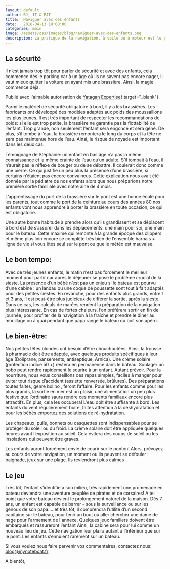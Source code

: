 ```yaml
---
layout: default
author: BJ, IT & PJT
title:  Naviguer avec des enfants
date:   2018-04-13 18:00:00
categories: main
image: /assets/css/images/blog/naviguer-avec-des-enfants.png
description: La pratique de la navigation, à voile ou à moteur est le plus beau des loisirs.  Naviguer avec ses enfants est d’autant plus réjouissant pour une mère ou un père quand cela se passe bien.  Ceci est d’autant plus vrai si vous prêterz attention à quelques points spécifiques à cette catégorie de passager.  Y penser sera une garantie de réussite pour vous.
---
```

## La sécurité
Il n’est jamais trop tôt pour parler de sécurité et avec des enfants, cela commence dés le parking car à un âge où ils ne savent pas encore nager, il vaut mieux quitter la voiture en ayant mis une brassière. Ainsi, la magie commence déjà.

Publié avec l'aimable autorisation de [Yatagan Expertise](http://www.yatagan-expertises.com/){:target="_blank"}
<!--break-->

Parmi le matériel de sécurité obligatoire à bord, il y a les brassières.  Les fabricants ont développé des modèles adaptés aux poids des moussaillons les plus jeunes.  Il est très important de respecter les recommandations de poids: si elle est trop petite, la brassière ne garantie pas la flottabilité de l’enfant. Trop grande, non seulement l’enfant sera engoncé et  sera gêné. De plus, s’il tombe à l’eau, la brassière remontera le long du corps et la tête ne sera pas maintenue hors de l’eau.  Ainsi, le risque  de noyade est  important dans les deux cas.

Témoignage de Stéphanie: un enfant en bas âge n’a pas la même connaissance et la même crainte de l’eau qu’un adulte.  S’il tombait à l’eau, il n’aurait pas le réflexe de bouger ou de se débattre. Il coulerait donc comme une pierre.  Ce qui justifie un peu plus la présence d’une brassière, si certains n’étaient pas encore convaincus. Cette explication nous avait été donnée par la pédiatre de nos enfants alors que nous préparions notre première sortie familiale avec notre ainé de 4 mois.

L’apprentissage du port de la brassière sur le pont est une bonne école pour les parents, tout comme le port de la ceinture au cours des années 80 nos enfants vont nous apprendre à porter la brassière en toute occasion, ce qui est obligatoire.

Une autre bonne habitude à prendre alors qu’ils grandissent et se déplacent à bord est de s’assurer dans les déplacements: une main pour soi, une main pour le bateau.  Cette maxime qui remonte à la grande époque des clippers et même plus loin encore se complète très bien de l’ensemble harnais + ligne de vie si vous êtes seul sur le pont ou que le météo est mauvaise.  


## Le bon tempo:
Avec de très jeunes enfants, le matin n’est pas forcément le meilleur moment pour partir car après le déjeuner se pose le problème crucial de la sieste. La présence d’un bébé n’est pas un enjeu si le bateau est pourvu d’une cabine : un landau ou une coque de poussette sont tout à fait adaptés pour des petites siestes. 
En revanche, pour des enfants plus grands, entre 1 et 3 ans, il est peut-être plus judicieux de différer la sortie, après la sieste. Dans ce cas, les calculs de marées rendent la préparation de la navigation plus intéressante. En cas de fortes chaleurs, l’on préférera sortir en fin de journée, pour profiter de la navigation à la fraîche et prendre le dîner au mouillage ou à quai pendant que papa range le bateau ou boit son apéro. 

## Le bien-être:
Nos petites têtes blondes ont besoin d’être chouchoutées. Ainsi, la trousse à pharmacie doit être adaptée, avec quelques produits spécifiques à leur âge (Doliprane, pansements, antiseptique, Arnica). Une crème solaire (protection indice 50 +) restera en permanence dans le bateau. Soulager un bobo peut rendre rapidement le sourire à un enfant. Autant prévoir. 
Pour la nourriture, nous vous conseillons des repas simples, faciles à manger pour éviter tout risque d’accident (assiette renversée, brûlures). Des préparations toutes faites, genre bolino , feront l’affaire. Pour les enfants comme pour les plus grands, la sortie en mer est un plaisir, une alimentation un peu plus festive que l’ordinaire saura rendre ces moments familiaux encore plus attractifs. En plus, cela les occupera! 
L’eau doit être suffisante à bord. Les enfants doivent régulièrement boire, faites attention à la déshydratation et pour les bébés emportez des solutions de ré-hydratation. 

Les chapeaux, pulls, bonnets ou casquettes sont indispensables pour se protéger du soleil ou du froid. La crème solaire doit être appliquée quelques heures avant l’exposition au soleil. Cela évitera des coups de soleil ou les insolations qui peuvent être graves.

Les enfants auront forcément envie de courir sur le ponton! Alors, prévoyez au cours de votre navigation, un moment où ils peuvent se défouler : baignade, jeux sur une plage. Ils reviendront plus calmes 

## Le jeu
Très tôt, l’enfant s’identifie à son milieu, très rapidement une promenade en bateau deviendra une aventure peuplée de pirates et de corsaires!  A tel point que votre bateau devient le prolongement naturel de la maison.  Dès 7 ans, un enfant est capable de barrer - sous la surveillance ou sur les genoux de son papa…..et très tôt, il comprendra l’utilité d’un second capitaine sur le bateau, pour tenir un bout ou aller chercher une dame de nage pour l'armement de l'annexe. 
Quelques jeux familiers doivent être embarqués et rassureront l’enfant  Ainsi, la cabine sera pour lui comme un nouveau lieu de jeu. Cette navigation leur plaira autant à l’intérieur que sur le pont. Les enfants s’ennuient rarement sur un bateau.

Si vous voulez nous faire parvenir vos commentaires, contactez nous: [blog@mynoteboat.fr](mailto:blog@mynoteboat.fr)

A bientôt,